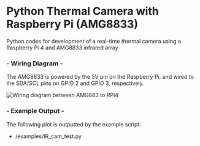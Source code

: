 # Python Thermal Camera with Raspberry Pi (AMG8833)
Python codes for development of a real-time thermal camera using a Raspberry Pi 4 and AMG8833 infrared array

### - Wiring Diagram - 

The AMG8833 is powered by the 5V pin on the Raspberry Pi, and wired to the SDA/SCL pins on GPIO 2 and GPIO 3, respectively. 

![Wiring diagram between AMG883 to RPI4](https://static1.squarespace.com/static/59b037304c0dbfb092fbe894/t/600078199e8a7b75b93b463d/1610643545338/amg8833_RPi4_wiring.png?format=1000w)

### - Example Output - 

The following plot is outputted by the example script:
 - /examples/IR_cam_test.py
